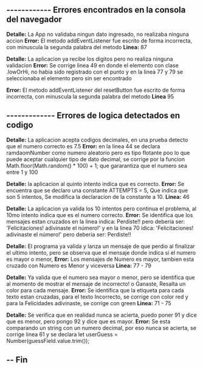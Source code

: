 ## ------------ Errores encontrados en la consola del navegador

**Detalle:** La App no validaba ningun dato ingresado, no realizaba ninguna accion
**Error:** El metodo addEventListener  fue escrito de forma incorrecta, con minuscula la segunda palabra del metodo
**Linea:** 87 

**Detalle:** La aplicacion ya recibe los digitos pero no realiza ninguna validacion
**Error:** Se corrige linea 49 en donde el elemento con clase .lowOrHi, no habia sido registrado con el punto y en la linea 77 y 79 se seleccionaba el elemento pero sin ser encontrado 


**Error:** El metodo addEventListener del resetButton fue escrito de forma incorrecta, con minuscula la segunda palabra del metodo
**Linea** 95


## ------------- Errores de logica detectados en codigo 

**Detalle:** La aplicacion acepta codigos decimales, en una prueba detecto que el numero correcto es 7.5
**Error:** en la linea 44 se declara ramdaomNumber como numero aleatorio pero es tipo flotante poo lo que puede aceptar cualquier tipo de dato decimal, se corrige por la funcion Math.floor(Math.random() * 100) + 1; que gararantiza que el numero sea entre 1 y 100

**Detalle:** la aplicacion al quinto intento indica que es correcto.
**Error:** Se encuentra que se declaro una constante ATTEMPTS = 5, Que indica que son 5 intentos, Se modifica la declaracion de la constante a 10.
**Linea:** 46


**Detalle:** La aplicacion ya valida los 10 intentos pero continua el problema, al 10mo intento indica que es el numero correcto.
**Error:** Se identifica que los mensajes estan cruzados en la linea indica: Perdiste!! pero deberia ser: 'Felicitaciones! adivinaste el número!'
y en la linea 70 idica: 'Felicitaciones! adivinaste el número!' pero deberia ser:  Perdiste!!

**Detalle:** El programa ya valida y lanza un mensaje de que perdio al finalizar el ultimo intento, pero se observa que el mensaje donde indica si el numero es mayor o menor,
**Error:** Los mensajes de Numero es mayor, tambien esta cruzado con Numero es Menor y viceversa
**Linea:** 77 - 79

**Detalle:** Ya valida que el numero sea mayor o menor, pero se identifica que al momento de mostrar el mensaje de incorrecto! o Ganaste, Resalta un color para cada mensaje.
**Error:** Se identifica que la etiqueta para cada texto estan cruzadas, para el texto Incorrecto, se corrige con color red y para la Felicidades adivinaste, se corrige con green
**Linea:** 71 - 75


**Detalle:** Se verifica que en realidad nunca se acierta, puedo poner 91 y dice que es menor, pero pongo 92 y dice que es mayor.
**Error:** Se esta comparando un string con un numero decimal, por eso nunca se acierta, se corrige linea 61 y se declara let userGuess = Number(guessField.value.trim());

## -- Fin
